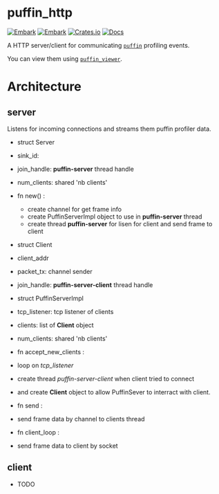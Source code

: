 # puffin_http

[![Embark](https://img.shields.io/badge/embark-open%20source-blueviolet.svg)](https://embark.dev)
[![Embark](https://img.shields.io/badge/discord-ark-%237289da.svg?logo=discord)](https://discord.gg/dAuKfZS)
[![Crates.io](https://img.shields.io/crates/v/puffin_http.svg)](https://crates.io/crates/puffin_http)
[![Docs](https://docs.rs/puffin_http/badge.svg)](https://docs.rs/puffin_http)

A HTTP server/client for communicating [`puffin`](https://github.com/EmbarkStudios/puffin) profiling events.

You can view them using [`puffin_viewer`](https://github.com/EmbarkStudios/puffin/tree/main/puffin_viewer).

# Architecture
## server
Listens for incoming connections and streams them puffin profiler data.
- struct Server
 - sink_id:
 - join_handle: **puffin-server** thread handle
 - num_clients: shared 'nb clients'
 - fn new() : 
 	- create channel for get frame info
 	- create PuffinServerImpl object to use in **puffin-server** thread
 	- create thread **puffin-server** for lisen for client and send frame to client
	
- struct Client
 - client_addr
 - packet_tx: channel sender
 - join_handle: **puffin-server-client** thread handle

- struct PuffinServerImpl
 - tcp_listener: tcp listener of clients
 - clients: list of **Client** object
 - num_clients: shared 'nb clients'
 - fn accept_new_clients :
  - loop on *tcp_listener*
  - create thread *puffin-server-client* when client tried to connect
  - and create **Client** object to allow PuffinSever to interract with client.
 - fn send :
  - send frame data by channel to clients thread
  
- fn client_loop :
 - send frame data to client by socket

## client
- TODO
